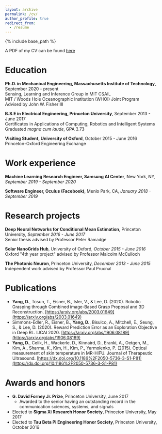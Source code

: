 ```yaml
---
layout: archive
permalink: /cv/
author_profile: true
redirect_from:
  - /resume
---
```


{% include base_path %}

A PDF of my CV can be found [here](https://drive.google.com/file/d/1LedvDs3hKq6c-TE_73zCfte-vFLLgmGW/view?usp=sharing)

# Education
**Ph.D. in Mechanical Engineering, Massachusetts Institute of Technology**, September 2020 - present  
Sensing, Learning and Inference Group in MIT CSAIL  
MIT / Woods Hole Oceanographic Institution (WHOI) Joint Program  
Advised by John W. Fisher III  

**B.S.E in Electrical Engineering, Princeton University**, September 2013 - June 2017  
Certificates in Applications of Computing, Robotics and Intelligent Systems  
Graduated *magna cum laude*, GPA 3.73

**Visiting Student, University of Oxford**, October 2015 - June 2016  
Princeton-Oxford Engineering Exchange


# Work experience
**Machine Learning Research Engineer, Samsung AI Center**, New York, NY, *September 2019 - September 2020*

**Software Engineer, Oculus (Facebook)**, Menlo Park, CA, *January 2018 - September 2019*

# Research projects
**Deep Neural Networks for Conditional Mean Estimation**, Princeton University, *September 2016 - June 2017*  
Senior thesis advised by Professor Peter Ramadge

**Solar NanoGrids Hub**, University of Oxford, *October 2015 - June 2016*  
Oxford "4th year project" advised by Professor Malcolm McCulloch

**The Photonic Neuron**, Princeton University, *December 2013 - June 2015*  
Independent work advised by Professor Paul Prucnal


# Publications
* **Yang, D.**, Tosun, T., Eisner, B., Isler, V., & Lee, D. (2020). Robotic Grasping through Combined image-Based Grasp Proposal and 3D Reconstruction. [https://arxiv.org/abs/2003.01649](https://arxiv.org/abs/2003.01649)
* Simmons-Edler, R., Eisner, B., **Yang, D.**, Bisulco, A., Mitchell, E., Seung, S., & Lee, D. (2020). Reward Prediction Error as an Exploration Objective in Deep RL. IJCAI 2020. [https://arxiv.org/abs/1906.08189](https://arxiv.org/abs/1906.08189)
* **Yang, D.**, Celik, H., Wackerle, D., Kinnaird, D., Eranki, A., Oetgen, M., Kim, A., Sharma, K., Kim, H., Kim, P., Yarmolenko, P. (2015). Optical measurement of skin temperature in MR-HIFU. Journal of Therapeutic Ultrasound. [https://dx.doi.org/10.1186%2F2050-5736-3-S1-P81](https://dx.doi.org/10.1186%2F2050-5736-3-S1-P81)  

# Awards and honors
* **G. David Forney Jr. Prize**, Princeton University, June 2017
  * Awarded to the senior having an outstanding record in the communication
sciences, systems, and signals
* Elected to **Sigma Xi Research Honor Society**, Princeton University, May 2017
* Elected to **Tau Beta Pi Engineering Honor Society**, Princeton University, October 2016
